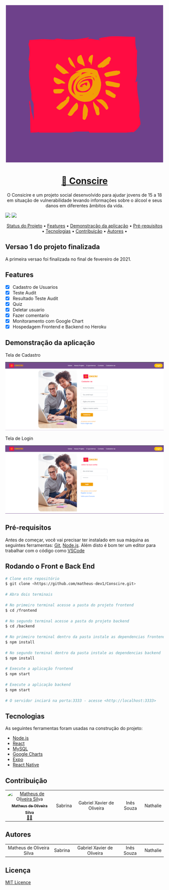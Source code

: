 <div align="center">
  <img src="frontend/src/assets/images/img-logo.png" alt="Logo Conscire"/>
</div>

<h1 align="center">
    <a href="http://conscire-front.herokuapp.com/">🔗 Conscire</a>
</h1>

<p align="center">O Consicire e um projeto social desenvolvido para ajudar jovens de 15 a 18 em situação de vulnerabilidade levando informações sobre o álcool e seus danos em diferentes âmbitos da vida.</p>

<img src="https://img.shields.io/apm/l/react?color=6e418b&style=for-the-badge"/>

<img src="https://img.shields.io/static/v1?label=Sistema&message=Conscire&color=6e418b&style=for-the-badge&logo=ghost"/>

<p align="center">
  <a href="#status-projeto">Status do Projeto</a> •
  <a href="#features">Features</a> •
  <a href="#demonstracao">Demonstração da aplicação</a> •
  <a href="#pre-requisitos">Pré-requisitos</a> •
  <a href="#tecnologias">Tecnologias</a> •
  <a href="#contribuicao">Contribuição</a> •
  <a href="#autores">Autores</a> •
</p>

<h2 id="status-projeto">Versao 1 do projeto finalizada</h2>
<p>A primeira versao foi finalizada no final de fevereiro de 2021.</p>

<h2 id="features">Features</h2>

- [x] Cadastro de Usuarios
- [x] Teste Audit
- [x] Resultado Teste Audit
- [x] Quiz
- [x] Deletar usuario
- [x] Fazer comentario
- [x] Monitoramento com Google Chart
- [x] Hospedagem Frontend e Backend no Heroku

<h2 id="demonstracao">Demonstração da aplicação</h2>

<p>Tela de Cadastro</p>
<img src="frontend/src/assets/images/cadastro.png" alt="Screenshot da tela de Cadastro do Conscire"/>

<p>Tela de Login</p>
<img src="frontend/src/assets/images/login.png" alt="Scerenshot da tela de Login do Conscire"/>

<h2 id="pre-requisitos">Pré-requisitos</h2>

Antes de começar, você vai precisar ter instalado em sua máquina as seguintes ferramentas:
[Git](https://git-scm.com), [Node.js](https://nodejs.org/en/).
Além disto é bom ter um editor para trabalhar com o código como [VSCode](https://code.visualstudio.com/)

<h2>Rodando o Front e Back End</h2>

```bash
# Clone este repositório
$ git clone <https://github.com/matheus-dev1/Conscire.git>

# Abra dois terminais

# No primeiro terminal acesse a pasta do projeto frontend
$ cd /frontend

# No segundo terminal acesse a pasta do projeto backend
$ cd /backend

# No primeiro terminal dentro da pasta instale as dependencias frontend
$ npm install

# No segundo terminal dentro da pasta instale as dependencias backend
$ npm install

# Execute a aplicação frontend
$ npm start

# Execute a aplicação backend
$ npm start

# O servidor inciará na porta:3333 - acesse <http://localhost:3333>
```
<h2 id="tecnologias">Tecnologias</h2>

As seguintes ferramentas foram usadas na construção do projeto:

- [Node.js](https://nodejs.org/en/)
- [React](https://pt-br.reactjs.org/)
- [MySQL](https://www.mysql.com/)
- [Google Charts](https://developers.google.com/chart)
- [Expo](https://expo.io/)
- [React Native](https://reactnative.dev/)

<h2 id=contribuicao>Contribuição</h2>

<table>
  <tr>
    <td align="center"><a href="https://github.com/matheus-dev1"><img style="border-radius: 50%;" src="https://avatars.githubusercontent.com/u/57534542?s=400&u=5a28337eff3323bfcc27e9d08740ed2da263e57a&v=4" width="100px;" alt="Matheus de Oliveira Silva"/><br /><sub><b>Matheus de Oliveira Silva</b></sub></a><br /><a href="https://rocketseat.com.br/" title="Conscire">👨‍🚀</a>
    </td>
    <td align="center">Sabrina</td>
    <td align="center">Gabriel Xavier de Oliveira</td>
    <td align="center">Inês Souza</td>
    <td align="center">Nathalie</td>
  </tr>
</table>

<h2 id="autores">Autores</h2>

<table>
  <tr>
    <td align="center">Matheus de Oliveira Silva</td>
    <td align="center">Sabrina</td>
    <td align="center">Gabriel Xavier de Oliveira</td>
    <td align="center">Inês Souza</td>
    <td align="center">Nathalie</td>
  </tr>
</table>

<h2 id=license>Licença</h2>
<p>
  <a href="https://github.com/matheus-dev1/Conscire/blob/main/LICENSE/">MIT Licence</a>
</p>
